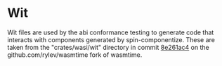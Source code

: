 # Wit

Wit files are used by the abi conformance testing to generate code that interacts with components generated by spin-componentize. These are taken from the "crates/wasi/wit" directory in commit [8e261ac4](https://github.com/rylev/wasmtime/commit/8e261ac452ff54031efe2fde804cdf63fded3e55) on the github.com/rylev/wasmtime fork of wasmtime.